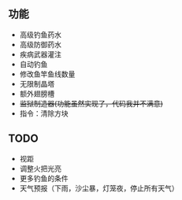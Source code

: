 ## 功能

- 高级钓鱼药水
- 高级防御药水
- 疾病武器灌注
- 自动钓鱼
- 修改鱼竿鱼线数量
- 无限制晶塔
- 额外翅膀槽
- ~~监狱制造器(功能虽然实现了，代码我并不满意)~~
- 指令：清除方块

## TODO

- 视距
- 调整火把光亮
- 更多钓鱼的条件
- 天气预报（下雨，沙尘暴，灯笼夜，停止所有天气）
